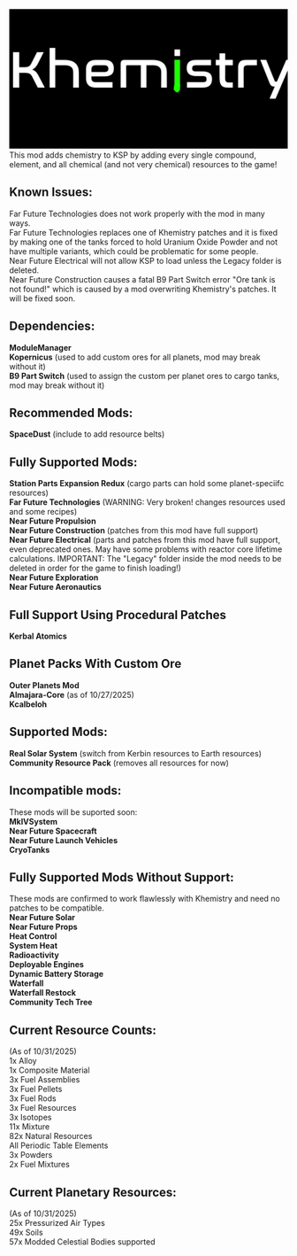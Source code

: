 <img src="https://raw.githubusercontent.com/Chitak985/khemistry/refs/heads/main/Khemistry/Flags/Logo.png">
This mod adds chemistry to KSP by adding every single compound, element, and all chemical (and not very chemical) resources to the game! <br>

<h2>Known Issues:</h2>
Far Future Technologies does not work properly with the mod in many ways. <br>
Far Future Technologies replaces one of Khemistry patches and it is fixed by making one of the tanks forced to hold Uranium Oxide Powder and not have multiple variants, which could be problematic for some people. <br>
Near Future Electrical will not allow KSP to load unless the Legacy folder is deleted. <br>
Near Future Construction causes a fatal B9 Part Switch error "Ore tank is not found!" which is caused by a mod overwriting Khemistry's patches. It will be fixed soon.

<h2>Dependencies:</h2>
<strong>ModuleManager</strong> <br>
<strong>Kopernicus</strong> (used to add custom ores for all planets, mod may break without it) <br>
<strong>B9 Part Switch</strong> (used to assign the custom per planet ores to cargo tanks, mod may break without it) <br>

<h2>Recommended Mods:</h2>
<strong>SpaceDust</strong> (include to add resource belts) <br>

<h2>Fully Supported Mods:</h2>
<strong>Station Parts Expansion Redux</strong> (cargo parts can hold some planet-speciifc resources) <br>
<strong>Far Future Technologies</strong> (WARNING: Very broken! changes resources used and some recipes) <br>
<strong>Near Future Propulsion</strong> <br>
<strong>Near Future Construction</strong> (patches from this mod have full support) <br>
<strong>Near Future Electrical</strong> (parts and patches from this mod have full support, even deprecated ones. May have some problems with reactor core lifetime calculations. IMPORTANT: The "Legacy" folder inside the mod needs to be deleted in order for the game to finish loading!) <br>
<strong>Near Future Exploration</strong> <br>
<strong>Near Future Aeronautics</strong> <br>

<h2>Full Support Using Procedural Patches</h2>
<strong>Kerbal Atomics</strong> <br>

<h2>Planet Packs With Custom Ore</h2>
<strong>Outer Planets Mod</strong> <br>
<strong>Almajara-Core</strong> (as of 10/27/2025) <br>
<strong>Kcalbeloh</strong> <br>

<h2>Supported Mods:</h2>
<strong>Real Solar System</strong> (switch from Kerbin resources to Earth resources) <br>
<strong>Community Resource Pack</strong> (removes all resources for now) <br>

<h2>Incompatible mods:</h2>
These mods will be suported soon: <br>
<strong>MkIVSystem</strong> <br>
<strong>Near Future Spacecraft</strong> <br>
<strong>Near Future Launch Vehicles</strong> <br>
<strong>CryoTanks</strong> <br>

<h2>Fully Supported Mods Without Support:</h2>
These mods are confirmed to work flawlessly with Khemistry and need no patches to be compatible. <br>
<strong>Near Future Solar</strong> <br>
<strong>Near Future Props</strong> <br>
<strong>Heat Control</strong> <br>
<strong>System Heat</strong> <br>
<strong>Radioactivity</strong> <br>
<strong>Deployable Engines</strong> <br>
<strong>Dynamic Battery Storage</strong> <br>
<strong>Waterfall</strong> <br>
<strong>Waterfall Restock</strong> <br>
<strong>Community Tech Tree</strong>

<h2>Current Resource Counts:</h2>
(As of 10/31/2025) <br>
1x Alloy <br>
1x Composite Material <br>
3x Fuel Assemblies <br>
3x Fuel Pellets <br>
3x Fuel Rods <br>
3x Fuel Resources <br>
3x Isotopes <br>
11x Mixture <br>
82x Natural Resources <br>
All Periodic Table Elements <br>
3x Powders <br>
2x Fuel Mixtures <br>

<h2>Current Planetary Resources:</h2>
(As of 10/31/2025) <br>
25x Pressurized Air Types <br>
49x Soils <br>
57x Modded Celestial Bodies supported <br>
